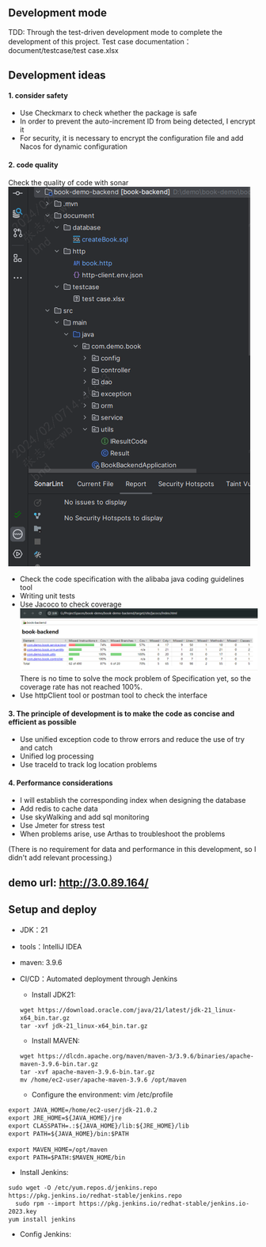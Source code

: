 ## Development mode

TDD: Through the test-driven development mode to complete the development of this project.
Test case documentation：document/testcase/test case.xlsx

## Development ideas

#### 1. consider safety

* Use Checkmarx to check whether the package is safe
* In order to prevent the auto-increment ID from being detected, I encrypt it
* For security, it is necessary to encrypt the configuration file and add Nacos for dynamic configuration

#### 2. code quality

Check the quality of code with sonar
![image.png](document/images/sonar.png)

* Check the code specification with the alibaba java coding guidelines tool
* Writing unit tests
* Use Jacoco to check coverage
  ![img.png](document/images/coverage.png)
  There is no time to solve the mock problem of Specification yet, so the coverage rate has not reached 100%.
* Use httpClient tool or postman tool to check the interface

#### 3. The principle of development is to make the code as concise and efficient as possible

* Use unified exception code to throw errors and reduce the use of try and catch
* Unified log processing
* Use traceId to track log location problems

#### 4. Performance considerations

* I will establish the corresponding index when designing the database
* Add redis to cache data
* Use skyWalking and add sql monitoring
* Use Jmeter for stress test
* When problems arise, use Arthas to troubleshoot the problems

(There is no requirement for data and performance in this development, so I didn't add relevant processing.)

## demo url: http://3.0.89.164/

## Setup and deploy

* JDK：21
* tools：IntelliJ IDEA
* maven: 3.9.6
* CI/CD：Automated deployment through Jenkins
  
  * Install JDK21:
  
  ```
  wget https://download.oracle.com/java/21/latest/jdk-21_linux-x64_bin.tar.gz
  tar -xvf jdk-21_linux-x64_bin.tar.gz
  ```
  
  * Install MAVEN:
  
  ```
  wget https://dlcdn.apache.org/maven/maven-3/3.9.6/binaries/apache-maven-3.9.6-bin.tar.gz
  tar -xvf apache-maven-3.9.6-bin.tar.gz
  mv /home/ec2-user/apache-maven-3.9.6 /opt/maven
  ```
  
  * Configure the environment:
    vim /etc/profile

```
export JAVA_HOME=/home/ec2-user/jdk-21.0.2
export JRE_HOME=${JAVA_HOME}/jre
export CLASSPATH=.:${JAVA_HOME}/lib:${JRE_HOME}/lib
export PATH=${JAVA_HOME}/bin:$PATH

export MAVEN_HOME=/opt/maven
export PATH=$PATH:$MAVEN_HOME/bin
```

* Install Jenkins:

```
sudo wget -O /etc/yum.repos.d/jenkins.repo https://pkg.jenkins.io/redhat-stable/jenkins.repo
  sudo rpm --import https://pkg.jenkins.io/redhat-stable/jenkins.io-2023.key
yum install jenkins
```

* Config Jenkins:





